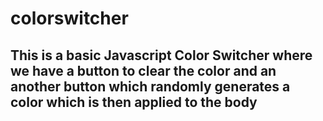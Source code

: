 # colorswitcher

## This is a basic Javascript Color Switcher where we have a button to clear the color and an another button which randomly generates a color which is then applied to the body 
